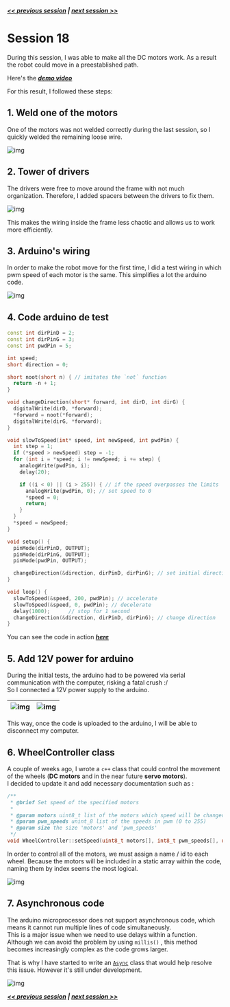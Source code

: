***[<< previous session](Session17.md) | [next session >>](Session19.md)***

# Session 18

During this session, I was able to make all the DC motors work. As a result the robot could move in a preestablished path.  

Here's the [***demo video***](../../Documentation/Images/session18_4.mp4)  

For this result, I followed these steps:

## 1. Weld one of the motors

One of the motors was not welded correctly during the last session, so I quickly welded the remaining loose wire.

![img](../../Documentation/Images/session18_2.jpg)

## 2. Tower of drivers

The drivers were free to move around the frame with not much organization. Therefore, I added spacers between the drivers to fix them.

![img](../../Documentation/Images/session18_7.jpg)

This makes the wiring inside the frame less chaotic and allows us to work more efficiently.

## 3. Arduino's wiring

In order to make the robot move for the first time, I did a test wiring in which pwm speed of each motor is the same. This simplifies a lot the arduino code.

![img](../../Documentation/Images/session18_8.jpg)

## 4. Code arduino de test

```ino
const int dirPinD = 2;
const int dirPinG = 3;
const int pwdPin = 5;

int speed;
short direction = 0;

short noot(short n) { // imitates the `not` function
  return -n + 1;
}

void changeDirection(short* forward, int dirD, int dirG) {
  digitalWrite(dirD, *forward);
  *forward = noot(*forward);
  digitalWrite(dirG, *forward);
}

void slowToSpeed(int* speed, int newSpeed, int pwdPin) {
  int step = 1;
  if (*speed > newSpeed) step = -1;
  for (int i = *speed; i != newSpeed; i += step) {
    analogWrite(pwdPin, i);
    delay(20);

    if ((i < 0) || (i > 255)) { // if the speed overpasses the limits
      analogWrite(pwdPin, 0); // set speed to 0
      *speed = 0;
      return;
    }
  }
  *speed = newSpeed;
}

void setup() {
  pinMode(dirPinD, OUTPUT);
  pinMode(dirPinG, OUTPUT);
  pinMode(pwdPin, OUTPUT);

  changeDirection(&direction, dirPinD, dirPinG); // set initial direction
}

void loop() {
  slowToSpeed(&speed, 200, pwdPin); // accelerate
  slowToSpeed(&speed, 0, pwdPin); // decelerate
  delay(1000);      // stop for 1 second
  changeDirection(&direction, dirPinD, dirPinG); // change direction
}
```

You can see the code in action [***here***](../../Documentation/Images/session18_4.mp4)  

## 5. Add 12V power for arduino

During the initial tests, the arduino had to be powered via serial communication with the computer, risking a fatal crush :/  
So I connected a 12V power supply to the arduino.

|![img](../../Documentation/Images/session18_6.jpg)|![img](../../Documentation/Images/session18_5.jpg)|
|:---:|:---:|

This way, once the code is uploaded to the arduino, I will be able to disconnect my computer.

## 6. WheelController class

A couple of weeks ago, I wrote a `c++` class that could control the movement of the wheels (**DC motors** and in the near future **servo motors**).  
I decided to update it and add necessary documentation such as :

```cpp
/**
 * @brief Set speed of the specified motors
 *
 * @param motors uint8_t list of the motors which speed will be changed
 * @param pwm_speeds unint_8 list of the speeds in pwm (0 to 255)
 * @param size the size 'motors' and 'pwm_speeds'
 */
void WheelController::setSpeed(uint8_t motors[], int8_t pwm_speeds[], uint8_t size){ /* ... */ }
```

In order to control all of the motors, we must assign a name / id to each wheel. Because the motors will be included in a static array within the code, naming them by index seems the most logical.

![img](../../Documentation/Images/session18_1.png)

## 7. Asynchronous code

The arduino microprocessor does not support asynchronous code, which means it cannot run multiple lines of code simultaneously.  
This is a major issue when we need to use delays within a function.  
Although we can avoid the problem by using `millis()` , this method becomes increasingly complex as the code grows larger.

That is why I have started to write an [`Async`](../../Code\Movement\Async.h) class that would help resolve this issue.
However it's still under development.

![img](../../Documentation/Images/session18_3.jpg)

***[<< previous session](Session17.md) | [next session >>](Session19.md)***
